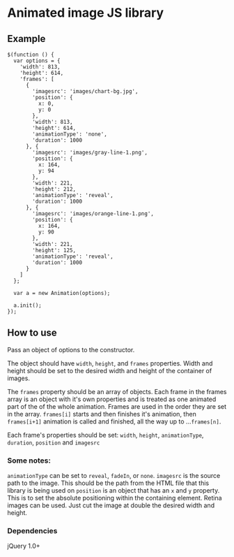 # Animated image JS library
## Example
    $(function () {
      var options = {
        'width': 813,
        'height': 614,
        'frames': [
          {
            'imagesrc': 'images/chart-bg.jpg',
            'position': {
              x: 0,
              y: 0
            },
            'width': 813,
            'height': 614,
            'animationType': 'none',
            'duration': 1000
          }, {
            'imagesrc': 'images/gray-line-1.png',
            'position': {
              x: 164,
              y: 94
            },
            'width': 221,
            'height': 212,
            'animationType': 'reveal',
            'duration': 1000
          }, {
            'imagesrc': 'images/orange-line-1.png',
            'position': {
              x: 164,
              y: 90
            },
            'width': 221,
            'height': 125,
            'animationType': 'reveal',
            'duration': 1000
          }
        ]
      };

      var a = new Animation(options);

      a.init();
    });
## How to use

Pass an object of options to the constructor.

The object should have `width`, `height`, and `frames` properties. Width and height should be set to the desired width and height of the container of images.

The `frames` property should be an array of objects. Each frame in the frames array is an object with it's own properties and is treated as one animated part of the of the whole animation. Frames are used in the order they are set in the array. `frames[i]` starts and then finishes it's animation, then `frames[i+1]` animation is called and finished, all the way up to ...`frames[n]`.

Each frame's properties should be set:
  `width`, `height`, `animationType`, `duration`, `position` and `imagesrc`

### Some notes:

  `animationType` can be set to `reveal`, `fadeIn`, or `none`.
  `imagesrc` is the source path to the image. This should be the path from the HTML file that this library is being used on
  `position` is an object that has an `x` and `y` property. This is to set the absolute positioning within the containing element.
  Retina images can be used. Just cut the image at double the desired width and height.

### Dependencies

jQuery 1.0+